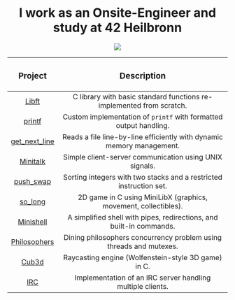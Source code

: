 <h1 align="center">
    I work as an Onsite-Engineer and study at 42 Heilbronn
</h1>
<p align="center">
    <img src="https://skillicons.dev/icons?i=c,cpp,linux,bash,windows,powershell,git"/>
</p>
  <table align="center">
    <thead>
      <tr>
        <th><h3>Project</h3></th>
        <th><h3>Description</h3></th>
      </tr>
    </thead>
    <tbody>
      <tr align="center">
        <td><a href="https://github.com/paprzyby/libft">Libft</a></td>
        <td>C library with basic standard functions re-implemented from scratch.</td>
      </tr>
      <tr align="center">
        <td><a href="https://github.com/paprzyby/ft_printf">printf</a></td>
        <td>Custom implementation of <code>printf</code> with formatted output handling.</td>
      </tr>
      <tr align="center">
        <td><a href="https://github.com/paprzyby/get_next_line">get_next_line</a></td>
        <td>Reads a file line-by-line efficiently with dynamic memory management.</td>
      </tr>
      <tr align="center">
        <td><a href="https://github.com/paprzyby/minitalk">Minitalk</a></td>
        <td>Simple client-server communication using UNIX signals.</td>
      </tr>
      <tr align="center">
        <td><a href="https://github.com/paprzyby/push_swap">push_swap</a></td>
        <td>Sorting integers with two stacks and a restricted instruction set.</td>
      </tr>
      <tr align="center">
        <td><a href="https://github.com/paprzyby/so_long">so_long</a></td>
        <td>2D game in C using MiniLibX (graphics, movement, collectibles).</td>
      </tr>
      <tr align="center">
        <td><a href="https://github.com/paprzyby/minishell">Minishell</a></td>
        <td>A simplified shell with pipes, redirections, and built-in commands.</td>
      </tr>
      <tr align="center">
        <td><a href="https://github.com/paprzyby/philo">Philosophers</a></td>
        <td>Dining philosophers concurrency problem using threads and mutexes.</td>
      </tr>
      <tr align="center">
        <td><a href="https://github.com/paprzyby/cub3d">Cub3d</a></td>
        <td>Raycasting engine (Wolfenstein-style 3D game) in C.</td>
      </tr>
      <tr align="center">
        <td><a href="https://github.com/paprzyby/ft_irc">IRC</a></td>
        <td>Implementation of an IRC server handling multiple clients.</td>
      </tr>
    </tbody>
  </table>
